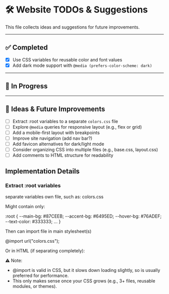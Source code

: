 
# 🛠️ Website TODOs & Suggestions

This file collects ideas and suggestions for future improvements.

---

## ✅ Completed
- [x] Use CSS variables for reusable color and font values
- [x] Add dark mode support with `@media (prefers-color-scheme: dark)`

---

## 🚧 In Progress


---

## 🧠 Ideas & Future Improvements
- [ ] Extract :root variables to a separate `colors.css` file
- [ ] Explore `@media` queries for responsive layout (e.g., flex or grid)
- [ ] Add a mobile-first layout with breakpoints
- [ ] Improve site navigation (add nav bar?)
- [ ] Add favicon alternatives for dark/light mode
- [ ] Consider organizing CSS into multiple files (e.g., base.css, layout.css)
- [ ] Add comments to HTML structure for readability

## Implementation Details

### Extract :root variables

separate variables own file, such as: colors.css

Might contain only:

:root {
  --main-bg: #87CEEB;
  --accent-bg: #6495ED;
  --hover-bg: #76ADEF;
  --text-color: #333333;
  ...
}

Then can import file in main stylesheet(s)

@import url("colors.css");

Or in HTML (if separating completely):

<link rel="stylesheet" href="colors.css">
<link rel="stylesheet" href="style.css">

⚠️ Note:
- @import is valid in CSS, but it slows down loading slightly, so <link> is usually preferred for performance.
- This only makes sense once your CSS grows (e.g., 3+ files, reusable modules, or themes).